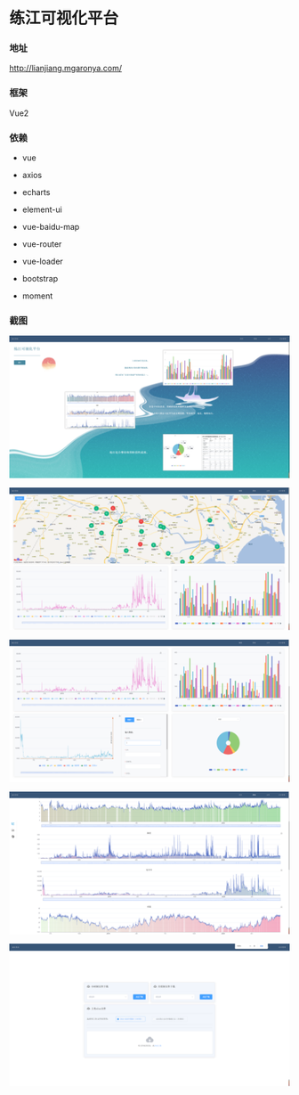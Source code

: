 # 练江可视化平台

### 地址

http://lianjiang.mgaronya.com/



### 框架

Vue2 



### 依赖

- vue

- axios

- echarts

- element-ui

- vue-baidu-map

- vue-router

- vue-loader

- bootstrap

- moment

  



### 截图

![image-20221210232509348](https://raw.githubusercontent.com/littleJH/PicBed/main/img/image-20221210232509348.png)

![image-20221210232837721](https://raw.githubusercontent.com/littleJH/PicBed/main/img/image-20221210232837721.png)

![image-20221210232902966](https://raw.githubusercontent.com/littleJH/PicBed/main/img/image-20221210232902966.png)

![image-20221210232937150](https://raw.githubusercontent.com/littleJH/PicBed/main/img/image-20221210232937150.png)

![image-20221210233017546](https://raw.githubusercontent.com/littleJH/PicBed/main/img/image-20221210233017546.png)
